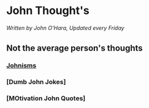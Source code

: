 # John Thought's


###### Written by John O'Hara, Updated every Friday 

## Not the average person's thoughts 

### [Johnisms](https://github.com/jpohara12/JOHN/blob/master/Johnism)

### [Dumb John Jokes]

### [MOtivation John Quotes]



